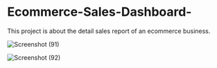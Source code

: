 # Ecommerce-Sales-Dashboard-
This project is about the detail sales report of an ecommerce business.  


![Screenshot (91)](https://github.com/user-attachments/assets/2a416504-8c61-49a4-892a-684cf4b6077e)


![Screenshot (92)](https://github.com/user-attachments/assets/f6b0ef53-bd73-4804-9fcc-5802f35aca66)







